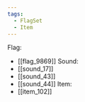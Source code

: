 ```yaml
---
tags:
  - FlagSet
  - Item
---
```

Flag:
- [[flag_9869]]
Sound:
- [[sound_17]]
- [[sound_43]]
- [[sound_44]]
Item:
- [[item_102]]
